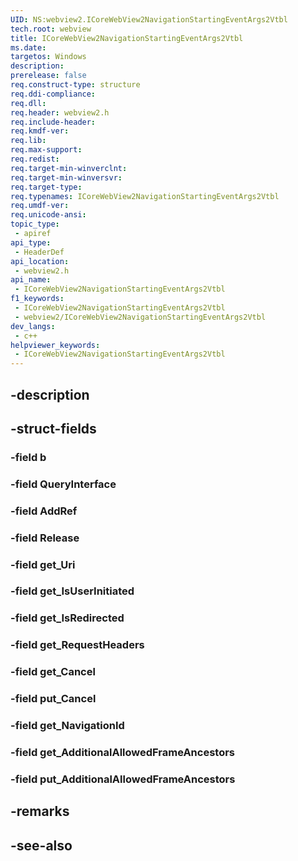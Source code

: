 ```yaml
---
UID: NS:webview2.ICoreWebView2NavigationStartingEventArgs2Vtbl
tech.root: webview
title: ICoreWebView2NavigationStartingEventArgs2Vtbl
ms.date: 
targetos: Windows
description: 
prerelease: false
req.construct-type: structure
req.ddi-compliance: 
req.dll: 
req.header: webview2.h
req.include-header: 
req.kmdf-ver: 
req.lib: 
req.max-support: 
req.redist: 
req.target-min-winverclnt: 
req.target-min-winversvr: 
req.target-type: 
req.typenames: ICoreWebView2NavigationStartingEventArgs2Vtbl
req.umdf-ver: 
req.unicode-ansi: 
topic_type:
 - apiref
api_type:
 - HeaderDef
api_location:
 - webview2.h
api_name:
 - ICoreWebView2NavigationStartingEventArgs2Vtbl
f1_keywords:
 - ICoreWebView2NavigationStartingEventArgs2Vtbl
 - webview2/ICoreWebView2NavigationStartingEventArgs2Vtbl
dev_langs:
 - c++
helpviewer_keywords:
 - ICoreWebView2NavigationStartingEventArgs2Vtbl
---
```


## -description

## -struct-fields

### -field b

### -field QueryInterface

### -field AddRef

### -field Release

### -field get_Uri

### -field get_IsUserInitiated

### -field get_IsRedirected

### -field get_RequestHeaders

### -field get_Cancel

### -field put_Cancel

### -field get_NavigationId

### -field get_AdditionalAllowedFrameAncestors

### -field put_AdditionalAllowedFrameAncestors

## -remarks

## -see-also

